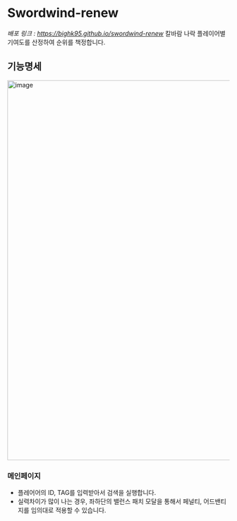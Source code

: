 # Swordwind-renew

*배포 링크 : https://bighk95.github.io/swordwind-renew*
칼바람 나락 플레이어별 기여도를 산정하여 순위를 책정합니다.

## 기능명세

<img width="862" alt="image" src="https://github.com/bighk95/swordwind-renew/assets/117927349/1a965553-e4cd-46a8-a523-cf9682261b3b">

### 메인페이지
- 플레어어의 ID, TAG를 입력받아서 검색을 실행합니다.
- 실력차이가 많이 나는 경우, 좌하단의 밸런스 패치 모달을 통해서 페널티, 어드밴티지를 임의대로 적용할 수 있습니다.
